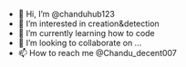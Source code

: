 - 👋 Hi, I’m @chanduhub123
- 👀 I’m interested in creation&detection
- 🌱 I’m currently learning how to code
- 💞️ I’m looking to collaborate on ...
- 📫 How to reach me @Chandu_decent007 

<!---
chanduhub123/chanduhub123 is a ✨ special ✨ repository because its `README.md` (this file) appears on your GitHub profile.
You can click the Preview link to take a look at your changes.
--->
